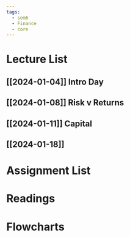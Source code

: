 ```yaml
---
tags:
  - sem6
  - Finance
  - core
---
```


Lecture List
==
## [[2024-01-04]] Intro Day
## [[2024-01-08]] Risk v Returns
## [[2024-01-11]] Capital
## [[2024-01-18]] 
Assignment List
==

Readings
==

Flowcharts
==
